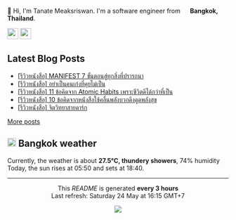 <p>👋 Hi, I'm Tanate Meaksriswan. I'm a software engineer from <img src="https://cdn-icons-png.flaticon.com/512/330/330447.png" width="14"/> <b>Bangkok, Thailand</b>.</p>
<p><a href="https://www.linkedin.com/in/ipiranhaa"><img src="https://img.shields.io/badge/linkedin-%230077B5.svg?&style=for-the-badge&logo=linkedin&logoColor=white" height=25></a> <a href="https://medium.com/@ipiranhaa"><img src="https://img.shields.io/badge/medium-%2312100E.svg?&style=for-the-badge&logo=medium&logoColor=white" height=25></a></p>
<h2>Latest Blog Posts</h2>
<ul><li><a href=https://kitchenrai.com/manifest-7/>[รีวิวหนังสือ] MANIFEST 7 ขั้นตอนสู่ทุกสิ่งที่ปรารถนา</a></li><li><a href=https://kitchenrai.com/dont-be-a-smart-person-who-cant-communicate/>[รีวิวหนังสือ] อย่าเป็นคนเก่งที่คุยไม่เป็น</a></li><li><a href=https://kitchenrai.com/atomic-habits/>[รีวิวหนังสือ] 11 ข้อคิดจาก Atomic Habits เพราะชีวิตดีได้กว่าที่เป็น</a></li><li><a href=https://kitchenrai.com/%e0%b9%83%e0%b8%8a%e0%b9%89%e0%b8%84%e0%b8%a5%e0%b8%b7%e0%b9%88%e0%b8%99%e0%b8%9e%e0%b8%a5%e0%b8%b1%e0%b8%87%e0%b8%9a%e0%b8%a7%e0%b8%81/>[รีวิวหนังสือ] 10 ข้อคิดจากหนังสือใช้คลื่นพลังบวกดึงดูดพลังสุข</a></li><li><a href=https://kitchenrai.com/%e0%b8%88%e0%b8%b4%e0%b8%95%e0%b8%a7%e0%b8%b4%e0%b8%97%e0%b8%a2%e0%b8%b2%e0%b8%aa%e0%b8%b2%e0%b8%a2%e0%b8%94%e0%b8%b2%e0%b8%a3%e0%b9%8c%e0%b8%81/>[รีวิวหนังสือ] จิตวิทยาสายดาร์ก</a></li></ul>
<a href=https://www.kitchenrai.com target="_blank">More posts</a>
<h2><img src="https://cdn-icons-png.flaticon.com/512/909/909143.png" width="20"/> Bangkok weather</h2>
<p>Currently, the weather is about <b>27.5°C, thundery showers</b>, 74% humidity<br>
Today, the sun rises at 05:50 and sets at 18:40.</p>
<hr>
<p align="center">This <i>README</i> is generated <b>every 3 hours</b><br>Last refresh: Saturday 24 May at 16:15 GMT+7
<p align="center"><img src="https://github.com/ipiranhaa/ipiranhaa/workflows/README%20build/badge.svg" /></p>